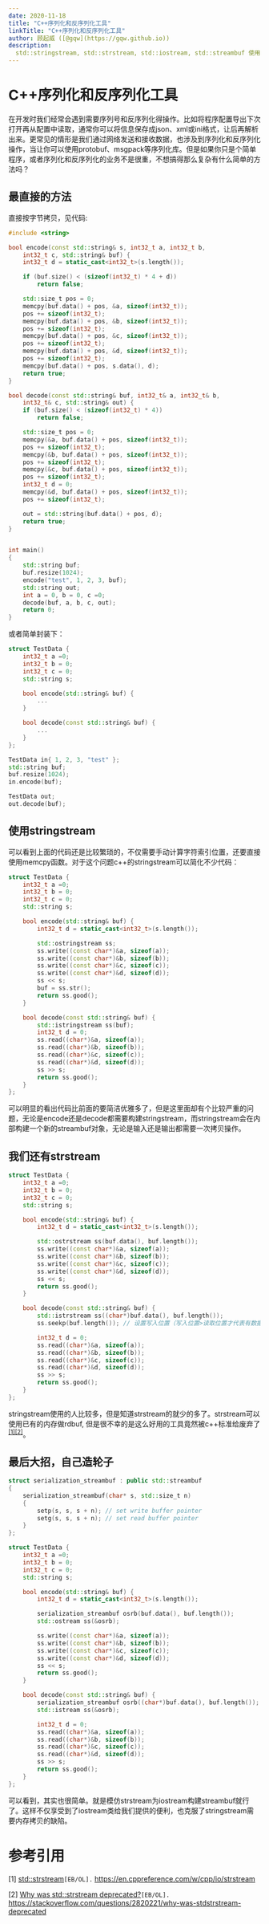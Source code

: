 ```yaml
---
date: 2020-11-18
title: "C++序列化和反序列化工具"
linkTitle: "C++序列化和反序列化工具"
author: 顾起威 ([@gqw](https://gqw.github.io))
description: 
  std::stringstream, std::strstream, std::iostream, std::streambuf 使用技巧
---
```


# C++序列化和反序列化工具

在开发时我们经常会遇到需要序列号和反序列化得操作。比如将程序配置导出下次打开再从配置中读取，通常你可以将信息保存成json、xml或ini格式，让后再解析出来。更常见的情形是我们通过网络发送和接收数据，也涉及到序列化和反序列化操作，当让你可以使用protobuf、msgpack等序列化库。但是如果你只是个简单程序，或者序列化和反序列化的业务不是很重，不想搞得那么复杂有什么简单的方法吗？

## 最直接的方法

直接按字节拷贝，见代码: 

```cpp
#include <string>

bool encode(const std::string& s, int32_t a, int32_t b,
	int32_t c, std::string& buf) {
	int32_t d = static_cast<int32_t>(s.length());

	if (buf.size() < (sizeof(int32_t) * 4 + d))
		return false;

	std::size_t pos = 0;
	memcpy(buf.data() + pos, &a, sizeof(int32_t));
	pos += sizeof(int32_t);
	memcpy(buf.data() + pos, &b, sizeof(int32_t));
	pos += sizeof(int32_t);
	memcpy(buf.data() + pos, &c, sizeof(int32_t));
	pos += sizeof(int32_t);
	memcpy(buf.data() + pos, &d, sizeof(int32_t));
	pos += sizeof(int32_t);
	memcpy(buf.data() + pos, s.data(), d);
	return true;
}

bool decode(const std::string& buf, int32_t& a, int32_t& b, 
	int32_t& c, std::string& out) {
	if (buf.size() < (sizeof(int32_t) * 4))
		return false;

	std::size_t pos = 0;
	memcpy(&a, buf.data() + pos, sizeof(int32_t));
	pos += sizeof(int32_t);
	memcpy(&b, buf.data() + pos, sizeof(int32_t));
	pos += sizeof(int32_t);
	memcpy(&c, buf.data() + pos, sizeof(int32_t));
	pos += sizeof(int32_t);
	int32_t d = 0;
	memcpy(&d, buf.data() + pos, sizeof(int32_t));
	pos += sizeof(int32_t);

	out = std::string(buf.data() + pos, d);
	return true;
}


int main()
{
	std::string buf;
	buf.resize(1024);
	encode("test", 1, 2, 3, buf);
	std::string out;
	int a = 0, b = 0, c =0;
	decode(buf, a, b, c, out);
	return 0;
}
```

或者简单封装下：

```cpp
struct TestData {
	int32_t a =0;
	int32_t b = 0;
	int32_t c = 0;
	std::string s;

	bool encode(std::string& buf) {
        ...
	}

	bool decode(const std::string& buf) {
		...
	}
};

TestData in{ 1, 2, 3, "test" };
std::string buf;
buf.resize(1024);
in.encode(buf);

TestData out;
out.decode(buf);
```

## 使用stringstream

可以看到上面的代码还是比较繁琐的，不仅需要手动计算字符索引位置，还要直接使用memcpy函数。对于这个问题c++的stringstream可以简化不少代码：

```cpp
struct TestData {
	int32_t a =0;
	int32_t b = 0;
	int32_t c = 0;
	std::string s;

	bool encode(std::string& buf) {
		int32_t d = static_cast<int32_t>(s.length());

		std::ostringstream ss;
		ss.write((const char*)&a, sizeof(a));
		ss.write((const char*)&b, sizeof(b));
		ss.write((const char*)&c, sizeof(c));
		ss.write((const char*)&d, sizeof(d));
		ss << s;
		buf = ss.str();
		return ss.good();
	}

	bool decode(const std::string& buf) {
		std::istringstream ss(buf);
		int32_t d = 0;
		ss.read((char*)&a, sizeof(a));
		ss.read((char*)&b, sizeof(b));
		ss.read((char*)&c, sizeof(c));
		ss.read((char*)&d, sizeof(d));
		ss >> s;
		return ss.good();
	}
};
```
可以明显的看出代码比前面的要简洁优雅多了，但是这里面却有个比较严重的问题，无论是encode还是decode都需要构建stringstream，而stringstream会在内部构建一个新的streambuf对象，无论是输入还是输出都需要一次拷贝操作。

## 我们还有strstream

```cpp
struct TestData {
	int32_t a =0;
	int32_t b = 0;
	int32_t c = 0;
	std::string s;

	bool encode(std::string& buf) {
		int32_t d = static_cast<int32_t>(s.length());

		std::ostrstream ss(buf.data(), buf.length());
		ss.write((const char*)&a, sizeof(a));
		ss.write((const char*)&b, sizeof(b));
		ss.write((const char*)&c, sizeof(c));
		ss.write((const char*)&d, sizeof(d));
		ss << s;
		return ss.good();
	}

	bool decode(const std::string& buf) {
		std::istrstream ss((char*)buf.data(), buf.length());
		ss.seekp(buf.length()); // 设置写入位置（写入位置>读取位置才代表有数据可读）

		int32_t d = 0;
		ss.read((char*)&a, sizeof(a));
		ss.read((char*)&b, sizeof(b));
		ss.read((char*)&c, sizeof(c));
		ss.read((char*)&d, sizeof(d));
		ss >> s;
		return ss.good();
	}
};
```
stringstream使用的人比较多，但是知道strstream的就少的多了。strstream可以使用已有的内存做rdbuf, 但是很不幸的是这么好用的工具竟然被c++标准给废弃了<sup>[[1]](#ref_1)</sup><sup>[[2]](#ref_2)</sup>。

## 最后大招，自己造轮子

```cpp
struct serialization_streambuf : public std::streambuf
{
	serialization_streambuf(char* s, std::size_t n)
	{
		setp(s, s, s + n); // set write buffer pointer
		setg(s, s, s + n); // set read buffer pointer
	}
};

struct TestData {
	int32_t a =0;
	int32_t b = 0;
	int32_t c = 0;
	std::string s;

	bool encode(std::string& buf) {
		int32_t d = static_cast<int32_t>(s.length());

		serialization_streambuf osrb(buf.data(), buf.length());
		std::ostream ss(&osrb);

		ss.write((const char*)&a, sizeof(a));
		ss.write((const char*)&b, sizeof(b));
		ss.write((const char*)&c, sizeof(c));
		ss.write((const char*)&d, sizeof(d));
		ss << s;
		return ss.good();
	}

	bool decode(const std::string& buf) {
		serialization_streambuf osrb((char*)buf.data(), buf.length());
		std::istream ss(&osrb);

		int32_t d = 0;
		ss.read((char*)&a, sizeof(a));
		ss.read((char*)&b, sizeof(b));
		ss.read((char*)&c, sizeof(c));
		ss.read((char*)&d, sizeof(d));
		ss >> s;
		return ss.good();
	}
};
```
可以看到，其实也很简单。就是模仿strstream为iostream构建streambuf就行了。这样不仅享受到了iostream类给我们提供的便利，也克服了stringstream需要内存拷贝的缺陷。

# 参考引用

[1]  <a id="ref_1" href="https://en.cppreference.com/w/cpp/io/strstream" >std::strstream</a>`[EB/OL].`  https://en.cppreference.com/w/cpp/io/strstream

[2]  <a id="ref_2" href="https://stackoverflow.com/questions/2820221/why-was-stdstrstream-deprecated" >Why was std::strstream deprecated?</a>`[EB/OL].`  https://stackoverflow.com/questions/2820221/why-was-stdstrstream-deprecated
